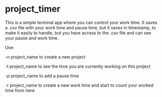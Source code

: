 # project_timer
This is a simple terminal app where you can control your work time. It saves a .csv file with your work time and pause time, but it saves in timestamp, to make it easily to handle, but you have access to the .csv file and can see your pause and work time.

Use:

-n project_name to create a new project

-t project_name to see the time you are currently working on this project

-p project_name to add a pause time

-r project_name to create a new work time and start to count your worked time from here
